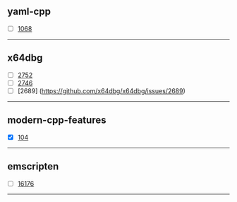 yaml-cpp
---
- [ ] [1068](https://github.com/jbeder/yaml-cpp/issues/1068)
---
x64dbg
---
- [ ] [2752](https://github.com/x64dbg/x64dbg/issues/2752)
- [ ] [2746](https://github.com/x64dbg/x64dbg/issues/2746)
- [ ] [2689] (https://github.com/x64dbg/x64dbg/issues/2689)
---
modern-cpp-features
---
- [x] [104](https://github.com/AnthonyCalandra/modern-cpp-features/issues/104)
---
emscripten
---
- [ ] [16176](https://github.com/emscripten-core/emscripten/issues/16176)
---
